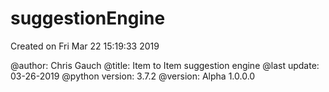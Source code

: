 # suggestionEngine
Created on Fri Mar 22 15:19:33 2019

@author: Chris Gauch
@title: Item to Item suggestion engine
@last update: 03-26-2019
@python version: 3.7.2
@version: Alpha 1.0.0.0
